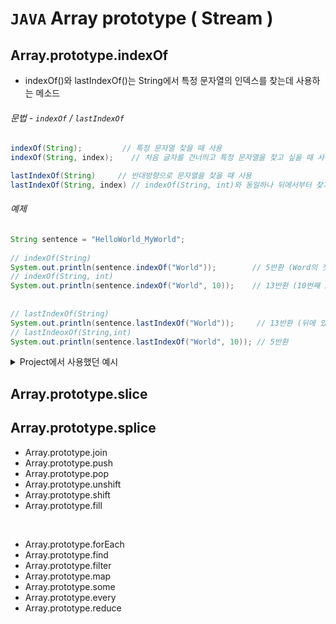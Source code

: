 # `JAVA` Array prototype ( Stream )

## Array.prototype.indexOf
* indexOf()와 lastIndexOf()는 String에서 특정 문자열의 인덱스를 찾는데 사용하는 메소드

###### 문법 - `indexOf`  /  `lastIndexOf`
```Java
indexOf(String);         // 특정 문자열 찾을 때 사용
indexOf(String, index);    // 처음 글자를 건너띄고 특정 문자열을 찾고 싶을 때 사용

lastIndexOf(String)	    // 반대방향으로 문자열을 찾을 때 사용
lastIndexOf(String, index) // indexOf(String, int)와 동일하나 뒤에서부터 찾기 시작 
```

###### 예제 
```Java
String sentence = "HelloWorld_MyWorld";
		
// indexOf(String)
System.out.println(sentence.indexOf("World"));        // 5반환 (Word의 첫 index가 5부터 시작)
// indexOf(String, int)
System.out.println(sentence.indexOf("World", 10));    // 13반환 (10번째 idx 이후에 있는 World의 첫 글자 idx 반환)
		
		
// lastIndexOf(String)
System.out.println(sentence.lastIndexOf("World"));     // 13반환 (뒤에 있는 World의 첫번째 인덱스 값)
// lastIndeoxOf(String,int)
System.out.println(sentence.lastIndexOf("World", 10)); // 5반환
```



<details>

<summary>Project에서 사용했던 예시</summary>

<div>

```javascript

	if (file == null && originProfile.getpSaved() == null) { // 첨부된 파일과 DB에 저장된 정보 모두 없을 경우 null값 전달.
		profile.setpPath(pPath);
		profile.setpOrigin("");
		profile.setpSaved("");
		profile.setId(id);
	} else if(file == null) { // 첨부된 파일이 없을 경우, 이전 정보를 업데이트할 DTO에 실어준다.
		profile.setpPath(originProfile.getpPath());
		profile.setpOrigin(originProfile.getpOrigin());
		profile.setpSaved(originProfile.getpSaved());
		profile.setId(id);
	} else if (file != null && file.isEmpty() == false) { // 첨부된 파일이 있을경우 받아온 파일을 저장한다.
		String pOrigin = file.getOriginalFilename();
		String extName = pOrigin.substring(pOrigin.lastIndexOf("."));
		String uuid = UUID.randomUUID().toString().replaceAll("-", "");
		String pSaved = uuid + extName;
		File uploadFile = new File(realPath, pSaved);
		file.transferTo(uploadFile);
	
		profile.setpOrigin(pOrigin);
		profile.setpSaved(pSaved);
		profile.setpPath(pPath);
		profile.setId(id);
	} // End if
```

</div>

</details>

## Array.prototype.slice
## Array.prototype.splice
- Array.prototype.join
- Array.prototype.push
- Array.prototype.pop
- Array.prototype.unshift
- Array.prototype.shift
- Array.prototype.fill

<br>

- Array.prototype.forEach
- Array.prototype.find
- Array.prototype.filter
- Array.prototype.map
- Array.prototype.some
- Array.prototype.every
- Array.prototype.reduce
